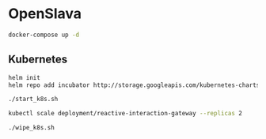# OpenSlava

```sh
docker-compose up -d
```

## Kubernetes

```sh
helm init
helm repo add incubator http://storage.googleapis.com/kubernetes-charts-incubator

./start_k8s.sh

kubectl scale deployment/reactive-interaction-gateway --replicas 2

./wipe_k8s.sh
```
